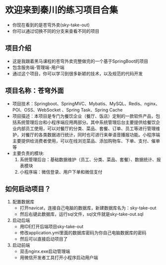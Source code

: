 # 欢迎来到秦川的练习项目合集

- 你现在看到的是苍穹外卖(sky-take-out)
- 你可以通过切换不同的分支来查看不同的项目

## 项目介绍
- 这是我跟着黑马课程的苍穹外卖完整做完的一个基于SpringBoot的项目
- 包含服务端-管理端-用户端
- 通过这个项目，你可以学习到很多新颖的技术，以及规范的代码开发

## 项目名称：苍穹外面
- 项目技术：Springboot、SpringMVC、Mybatis、MySQL、Redis、nginx、POI、OSS、WebSocket 、Spring Task、Spring Cache
- 项目描述：本项目是专门为餐饮企业（餐厅、饭店）定制的一款软件产品，包括系统管理后台和小程序端应用两部分。其中系统管理后台主要提供给餐饮企业内部员工使用，可以对餐厅的分类、菜品、套餐、订单、员工等进行管理维护，对餐厅的各类数据进行统计，同时也可进行来单语音播报功能。小程序端主要提供给消费者使用，可以在线浏览菜品、添加购物车、下单、支付、催单等
- 主要负责的模块:
  1.	系统管理后台：基础数据维护（员工、分类、菜品、套餐）、数据统计、报表模块
  2.	小程序端：微信登录、用户下单和微信支付


## 如何启动项目？
1. 配置数据库
   - 打开navicat，连接自己电脑的数据库，新建数据库名为：sky-take-out
   - 然后右键此数据库，运行sql文件，sql文件就是sky-take-out.sql
2. 启动后端
   - 用IDE打开后端项目sky-take-out
   - 修改application.yml里面的数据库密码为你自己电脑数据库的密码
   - 然后可以直接启动项目了
3. 启动前端
   - 双击nginx.exe启动管理端
   - 用微信开发者工具打开小程序启动用户端

